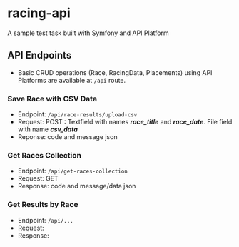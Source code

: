 # racing-api
A sample test task built with Symfony and API Platform

## API Endpoints 
- Basic CRUD operations (Race, RacingData, Placements) using API Platforms are available at `/api` route.

### Save Race with CSV Data
- Endpoint: `/api/race-results/upload-csv`
- Request: POST : Textfield with names ***race_title*** and ***race_date***. File field with name ***csv_data***
- Reponse: code and message json

### Get Races Collection
- Endpoint: `/api/get-races-collection`
- Request: GET
- Response: code and message/data json

### Get Results by Race
- Endpoint: `/api/...`
- Request:
- Response:
